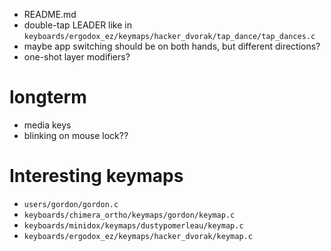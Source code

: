 * README.md
* double-tap LEADER like in `keyboards/ergodox_ez/keymaps/hacker_dvorak/tap_dance/tap_dances.c`
* maybe app switching should be on both hands, but different directions?
* one-shot layer modifiers?

# longterm
* media keys
* blinking on mouse lock??

# Interesting keymaps
* `users/gordon/gordon.c`
* `keyboards/chimera_ortho/keymaps/gordon/keymap.c`
* `keyboards/minidox/keymaps/dustypomerleau/keymap.c`
* `keyboards/ergodox_ez/keymaps/hacker_dvorak/keymap.c`
